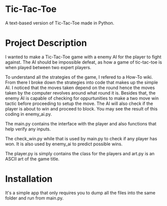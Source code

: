 # Tic-Tac-Toe
A text-based version of Tic-Tac-Toe made in Python.

# Project Description
I wanted to make a Tic-Tac-Toe game with a enemy AI for the player to fight against. The AI should be impossible defeat, as how a game of tic-tac-toe is when played between two expert players.

To understand all the strategies of the game, I refered to a How-To wiki. From there I broke down the strategies into code that makes up the simple AI.
I noticed that the moves taken depend on the round hence the moves taken by the computer revolves around what round it is.
Besides that, the enemy AI is capable of checking for oppurtunities to make a two move win tactic before proceeding to setup the move.
The AI will also check if the player is about to win and proceed to block.
You may see the result of this coding in enemy_ai.py.

The main.py contains the interface with the player and also functions that help verify any inputs.

The check_win.py while that is used by main.py to check if any player has won. It is also used by enemy_ai to predict possible wins.

The player.py is simply contains the class for the players and art.py is an ASCII art of the game title.

# Installation
It's a simple app that only requires you to dump all the files into the same folder and run from main.py.


